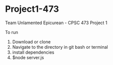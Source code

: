 # Project1-473
Team Unlamented Epicurean - CPSC 473 Project 1

To run

1. Download or clone
2. Navigate to the directory in git bash or terminal
3. install dependencies
4. $node server.js
